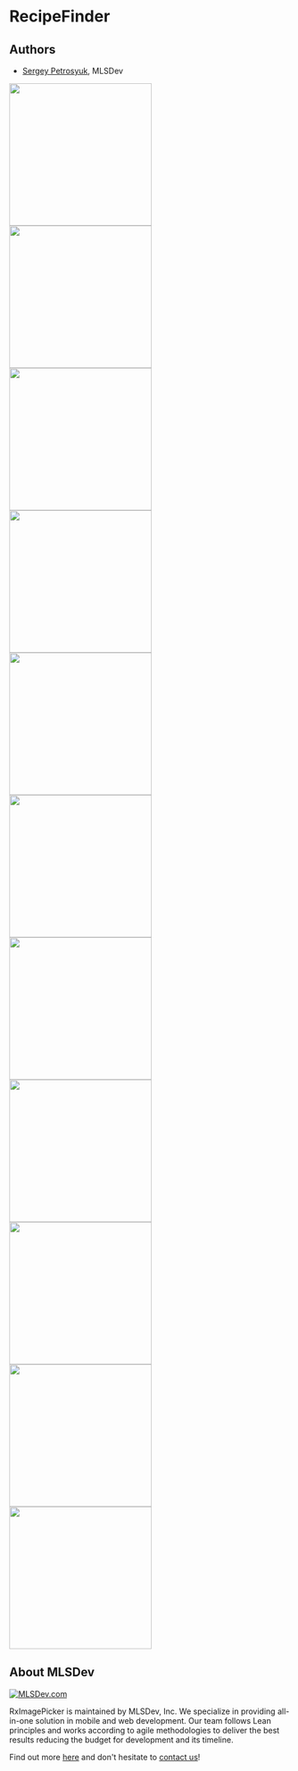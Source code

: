 # RecipeFinder



## Authors
* [Sergey Petrosyuk](mailto:petrosyuk@mlsdev.com), MLSDev 

<img src="https://github.com/MLSDev/RecipeFinder/blob/recipefinder-mvvm-rxjava/app/src/main/assets/1.png" width="255"> <img src="https://github.com/MLSDev/RecipeFinder/blob/recipefinder-mvvm-rxjava/app/src/main/assets/2.png" width="255"> <img src="https://github.com/MLSDev/RecipeFinder/blob/recipefinder-mvvm-rxjava/app/src/main/assets/3.png" width="255"> <img src="https://github.com/MLSDev/RecipeFinder/blob/recipefinder-mvvm-rxjava/app/src/main/assets/4.png" width="255"> <img src="https://github.com/MLSDev/RecipeFinder/blob/recipefinder-mvvm-rxjava/app/src/main/assets/5.png" width="255"> <img src="https://github.com/MLSDev/RecipeFinder/blob/recipefinder-mvvm-rxjava/app/src/main/assets/6.png" width="255"> <img src="https://github.com/MLSDev/RecipeFinder/blob/recipefinder-mvvm-rxjava/app/src/main/assets/7.png" width="255"> <img src="https://github.com/MLSDev/RecipeFinder/blob/recipefinder-mvvm-rxjava/app/src/main/assets/8.png" width="255"> <img src="https://github.com/MLSDev/RecipeFinder/blob/recipefinder-mvvm-rxjava/app/src/main/assets/9.png" width="255"> <img src="https://github.com/MLSDev/RecipeFinder/blob/recipefinder-mvvm-rxjava/app/src/main/assets/10.png" width="255"> <img src="https://github.com/MLSDev/RecipeFinder/blob/recipefinder-mvvm-rxjava/app/src/main/assets/11.png" width="255">

## About MLSDev

[<img src="https://cloud.githubusercontent.com/assets/1778155/11761239/ccfddf60-a0c2-11e5-8f2a-8573029ab09d.png" alt="MLSDev.com">][mlsdev]

RxImagePicker is maintained by MLSDev, Inc. We specialize in providing all-in-one solution in mobile and web development. Our team follows Lean principles and works according to agile methodologies to deliver the best results reducing the budget for development and its timeline. 

Find out more [here][mlsdev] and don't hesitate to [contact us][contact]!

[mlsdev]: http://mlsdev.com
[contact]: http://mlsdev.com/contact_us
[github-frederikos]: https://github.com/SerhiyPetrosyuk
